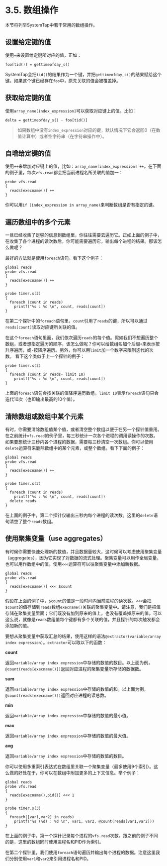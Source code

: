 # 3.5. 数组操作 

本节将列举SystemTap中若干常用的数组操作。

## 设置给定键的值

使用`=`来设置给定键所对应的值，正如：
```
foo[tid()] = gettimeofday_s()
```

SystemTap会把`tid()`的结果作为一个键，并把`gettimeofday_s()`的结果赋给这个键。如果这个键已经存在`foo`中，原先关联的值会被覆盖掉。

## 获取给定键的值

使用`array_name[index_expression]`可以获取对应键上的值。比如：
```
delta = gettimeofday_s() - foo[tid()]
```

> 如果数组中没有`index_expression`对应的键，默认情况下它会返回0（在数值计算中）或者空字符串（在字符串操作中）。

## 自增给定键的值

使用`++`来增加对应键上的值，比如：`array_name[index_expression] ++`。在下面的例子里，每次`vfs.read`都会把当前进程名所关联的值加一：
```
probe vfs.read
{
  reads[execname()] ++
}
```

你可以用`if (index_expression in array_name)`来判断数组是否有指定的键。

## 遍历数组中的多个元素

一旦已经收集了足够的信息到数组里，你往往需要去遍历它。正如上面的例子中，在收集了各个进程的读次数后，你可能需要遍历它，输出每个进程的结果。那该怎么做呢？

最好的方法就是使用`foreach`语句。看下这个例子：
```
global reads
probe vfs.read
{
  reads[execname()] ++
}

probe timer.s(3)
{
  foreach (count in reads)
    printf("%s : %d \n", count, reads[count])
}
```

在第二个探针中的`foreach`语句里，`count`引用了`reads`的键，所以可以通过`reads[count]`读取对应键所关联的值。

在这个`foreach`语句里面，我们依次遍历`reads`的每个值。假如我们不想遍历整个数组，或者想指定遍历的顺序，该怎么做呢？你可以给数组名加个后缀`+`来表示按升序遍历，或`-`按降序遍历。另外，你可以用`limit`加一个数字来限制迭代的次数。
看下这个类似于上一个探针的例子：
```
probe timer.s(3)
{
  foreach (count in reads- limit 10)
    printf("%s : %d \n", count, reads[count])
}
```

上面的`foreach`语句会按关联的值降序遍历数组。`limit 10`表示`foreach`语句只会迭代10次（也即输出最高的10个值）。

## 清除数组或数组中某个元素

有时，你需要清除数组值某个值，或者清空整个数组以便于在另一个探针值重用。在之前统计`vfs.read`的例子里，每三秒统计一次各个进程的调用读操作的次数。如果要想统计三秒内各个进程的数据，需要每三秒清空一次数组。你可以使用`delete`运算符来删除数组中的某个元素，或整个数组。看下下面的例子：
```
global reads
probe vfs.read
{
  reads[execname()] ++
}

probe timer.s(3)
{
  foreach (count in reads)
    printf("%s : %d \n", count, reads[count])
  delete reads
}
```

在上面的例子中，第二个探针仅输出三秒内每个进程的读次数。这里的`delete`语句清空了整个`reads`数组。

## 使用聚集变量（use aggregates）

有时候你需要快速处理新的数值，并且数据量较大，这时候可以考虑使用聚集变量（aggregates），因为它实现了对数据的流式处理。聚集变量可以用作全局变量，也可以用作数组中的值。使用`<<<`运算符可以往聚集变量中添加新数据。

```
global reads
probe vfs.read
{
  reads[execname()] <<< $count
}
```

假设在上面的例子中，`$count`的值是一段时间内当前进程的读次数。`<<<`会把`$count`的值存储到`reads`数组`execname()`关联的聚集变量中。请注意，我们是把值存储在聚集变量里面；它们既没有加到原来的值上，也没有覆盖掉原来的值。可以这么说，就像是`reads`数组值每个键都有多个关联的值，并且探针的每次触发都会添加新的值。

要想从聚集变量中获取汇总的结果，使用这样的语法`@extractor(variable/array index expression)`。`extractor`可以取以下的函数：

**count**

返回`variable/array index expression`中存储的数值的数目。以上面为例，`@count(reads[execname()])`返回对应进程的聚集变量所存储的数据数。

**sum**

返回`variable/array index expression`中存储的数值的和。以上面为例，`@count(reads[execname()])`返回对应进程的读总数。

**min**

返回`variable/array index expression`中存储的数值的最小值。

**max**

返回`variable/array index expression`中存储的数值的最大值。

**avg**

返回`variable/array index expression`中存储的数值的数目。

你可以使用多重索引表达式在数组里关联一个聚集变量（最多使用9个索引）。这么做的好处在于，你可以在数组中附加更多的上下文信息。举个例子：
```
global reads
probe vfs.read
{
  reads[execname(),pid()] <<< 1
}

probe timer.s(3)
{
  foreach([var1,var2] in reads)
    printf("%s (%d) : %d \n", var1, var2, @count(reads[var1,var2]))
}
```

在上面的例子中，第一个探针记录每个进程的`vfs.read`次数。跟之前的例子不同的是，这里的数组同时使用进程名和PID作为索引。

在第二个探针里，我们使用`foreach`语句遍历并输出每个进程的数据。注意这里我们分别使用`var1`和`var2`来引用进程名和PID。
